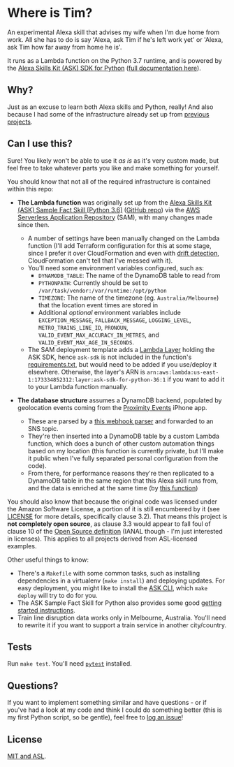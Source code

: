 # Where is Tim?

An experimental Alexa skill that advises my wife when I'm due home from work. All she has to do is say 'Alexa, ask Tim if he's left work yet' or 'Alexa, ask Tim how far away from home he is'.

It runs as a Lambda function on the Python 3.7 runtime, and is powered by the [Alexa Skills Kit (ASK) SDK for Python](https://github.com/alexa/alexa-skills-kit-sdk-for-python) ([full documentation here](https://alexa-skills-kit-python-sdk.readthedocs.io/)).

## Why?

Just as an excuse to learn both Alexa skills and Python, really! And also because I had some of the infrastructure already set up from [previous projects](https://github.com/tdmalone/proximity-events-webhook-parser).

## Can I use this?

Sure! You likely won't be able to use it _as is_ as it's very custom made, but feel free to take whatever parts you like and make something for yourself.

You should know that not all of the required infrastructure is contained within this repo:

- **The Lambda function** was originally set up from the [Alexa Skills Kit (ASK) Sample Fact Skill [Python 3.6]](https://serverlessrepo.aws.amazon.com/applications/arn:aws:serverlessrepo:us-east-1:173334852312:applications~alexa-skills-kit-python36-factskill) ([GitHub repo](https://github.com/alexa/skill-sample-python-fact)) via the [AWS Serverless Application Repository](https://aws.amazon.com/serverless/serverlessrepo/) (SAM), with many changes made since then.
  - A number of settings have been manually changed on the Lambda function (I'll add Terraform configuration for this at some stage, since I prefer it over CloudFormation and even with [drift detection](https://aws.amazon.com/blogs/aws/new-cloudformation-drift-detection/), CloudFormation can't tell that I've messed with it).
  - You'll need some environment variables configured, such as:
    - `DYNAMODB_TABLE`: The name of the DynamoDB table to read from
    - `PYTHONPATH`: Currently should be set to `/var/task/vendor:/var/runtime:/opt/python`
    - `TIMEZONE`: The name of the timezone (eg. `Australia/Melbourne`) that the location event times are stored in
    - Additional _optional_ environment variables include `EXCEPTION_MESSAGE`, `FALLBACK_MESSAGE`, `LOGGING_LEVEL`, `METRO_TRAINS_LINE_ID`, `PRONOUN`, `VALID_EVENT_MAX_ACCURACY_IN_METRES`, and `VALID_EVENT_MAX_AGE_IN_SECONDS`.
  - The SAM deployment template adds a [Lambda Layer](https://docs.aws.amazon.com/lambda/latest/dg/configuration-layers.html) holding the ASK SDK, hence `ask-sdk` is not included in the function's [requirements.txt](lambda/us-east-1_alexa-where-is-tim-0a33c80c982c/requirements.txt), but would need to be added if you use/deploy it elsewhere. Otherwise, the layer's ARN is `arn:aws:lambda:us-east-1:173334852312:layer:ask-sdk-for-python-36:1` if you want to add it to your Lambda function manually.

- **The database structure** assumes a DynamoDB backend, populated by geolocation events coming from the [Proximity Events](http://proximityevents.com/) iPhone app.
  - These are parsed by a [this webhook parser](https://github.com/tdmalone/proximity-events-webhook-parser) and forwarded to an SNS topic.
  - They're then inserted into a DynamoDB table by a custom Lambda function, which does a bunch of other custom automation things based on my location (this function is currently private, but I'll make it public when I've fully separated personal configuration from the code).
  - From there, for performance reasons they're then replicated to a DynamoDB table in the same region that this Alexa skill runs from, and the data is enriched at the same time (by [this function](https://github.com/tdmalone/dynamodb-copy))

You should also know that because the original code was licensed under the Amazon Software License, a portion of it is still encumbered by it (see [LICENSE](LICENSE) for more details, specifically clause 3.2). That means this project is **not completely open source**, as clause 3.3 would appear to fall foul of clause 10 of the [Open Source definition](https://opensource.org/osd) (IANAL though - I'm just interested in licenses). This applies to all projects derived from ASL-licensed examples.

Other useful things to know:

  - There's a `Makefile` with some common tasks, such as installing dependencies in a virtualenv (`make install`) and deploying updates. For easy deployment, you might like to install the [ASK CLI](https://developer.amazon.com/docs/smapi/quick-start-alexa-skills-kit-command-line-interface.html), which `make deploy` will try to do for you.
  - The ASK Sample Fact Skill for Python also provides some good [getting started instructions](https://github.com/alexa/skill-sample-python-fact/blob/master/instructions/1-voice-user-interface.md).
  - Train line disruption data works only in Melbourne, Australia. You'll need to rewrite it if you want to support a train service in another city/country.

## Tests

Run `make test`. You'll need [`pytest`](https://docs.pytest.org/en/latest/) installed.

## Questions?

If you want to implement something similar and have questions - or if you've had a look at my code and think I could do something better (this is my first Python script, so be gentle), feel free to [log an issue](https://github.com/tdmalone/where-is-tim/issues/new)!

## License

[MIT and ASL](LICENSE).
